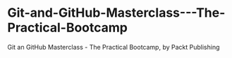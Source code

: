 # Git-and-GitHub-Masterclass---The-Practical-Bootcamp
Git an GitHub Masterclass - The Practical Bootcamp, by Packt Publishing
